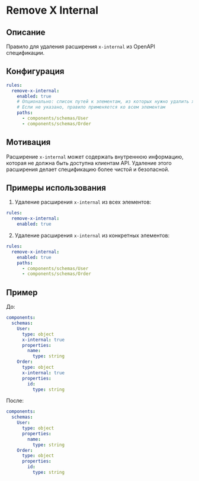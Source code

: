 # Remove X Internal

## Описание
Правило для удаления расширения `x-internal` из OpenAPI спецификации.

## Конфигурация
```yaml
rules:
  remove-x-internal:
    enabled: true
    # Опционально: список путей к элементам, из которых нужно удалить x-internal
    # Если не указано, правило применяется ко всем элементам
    paths:
      - components/schemas/User
      - components/schemas/Order
```

## Мотивация
Расширение `x-internal` может содержать внутреннюю информацию, которая не должна быть доступна клиентам API. Удаление этого расширения делает спецификацию более чистой и безопасной.

## Примеры использования
1. Удаление расширения `x-internal` из всех элементов:
```yaml
rules:
  remove-x-internal:
    enabled: true
```

2. Удаление расширения `x-internal` из конкретных элементов:
```yaml
rules:
  remove-x-internal:
    enabled: true
    paths:
      - components/schemas/User
      - components/schemas/Order
```

## Пример
До:
```yaml
components:
  schemas:
    User:
      type: object
      x-internal: true
      properties:
        name:
          type: string
    Order:
      type: object
      x-internal: true
      properties:
        id:
          type: string
```

После:
```yaml
components:
  schemas:
    User:
      type: object
      properties:
        name:
          type: string
    Order:
      type: object
      properties:
        id:
          type: string
``` 